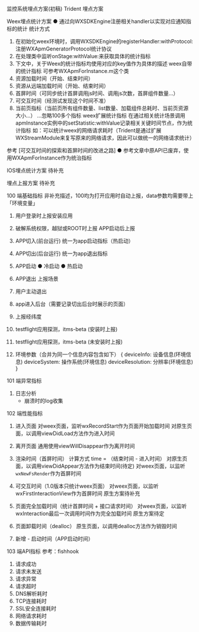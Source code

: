 监控系统埋点方案(初稿)
 Trident 埋点方案

 Weex埋点统计方案
● 通过向WXSDKEngine注册相关handler以实现对应通知指标的统计
 统计方式

1.  在初始化weex环境时，调用WXSDKEngine的registerHandler:withProtocol:注册WXApmGeneratorProtocol统计协议
2.  在处理类中监听onStage:withValue:来获取具体的统计指标
3. 下文中，关于Weex的统计指标均使用对应的key值作为具体的描述
weex自带的统计指标
可参考WXApmForInstance.m这个类
1. 资源加载时间（开始、结束时间）
2. 资源从远端加载时间（开始、结束时间）
3. 首屏时间（可同步统计首屏调用js时间、调用js次数，首屏组件数量...）
4. 可交互时间（经测试发现这个时间不准）
5. 当前页指标（当前页所有组件数量、list数量、加载组件总耗时、当前页资源大小...）
...忽略100多个指标
weex扩展统计指标
在通过相关统计场景调用apmInstance实例中的setStatistic:withValue记录相关关键时间节点，作为统计指标
如：可以统计weex的网络请求耗时（Trident是通过扩展WXStreamModule来复写原来的网络请求，因此可以做统一的网络请求统计）

 参考
[可交互时间的探索和首屏时间的改进之路]
●  参考文章中原API已废弃，使用WXApmForInstance作为统治指标

 IOS埋点统计方案
待补充

埋点上报方案
待补充

100 端基础指标
非补充描述，100均为打开应用时自动上报，data参数均需要带上「环境变量」
1. 用户登录时上报安装应用
2. 破解系统权限，越狱或ROOT时上报 APP启动后上报
3. APP切入(前台运行)  统一为app启动指标（热启动）
4. APP切出(后台运行) 统一为app退出指标
5. APP启动
● 冷启动
● 热启动
6. APP退出
上报场景
1. 用户主动退出
2. app进入后台（需要记录切出后台时展示的页面）

7. 上报经纬度
8. testflight应用探测，itms-beta (安装时上报)
9. testflight应用探测，itms-beta (未安装时上报)
10. 环境参数（合并为同一个信息内容包含如下）
{
 deviceInfo: 设备信息(环境信息) 
 deviceSystem: 操作系统(环境信息) 
 deviceResolution: 分辨率(环境信息)
}


 101 端异常指标
1. 日志分析
   - 崩溃时的log收集

 102 端性能指标
1. 进入页面
对weex页面，监听wxRecordStart作为页面开始加载时间
对原生页面，以调用viewDidLoad方法作为进入时间

2. 离开页面
通用使用viewWillDisappear作为离开时间

3. 渲染时间（首屏时间）
计算方式 time = （结束时间 - 进入时间）
对原生页面，以调用viewDidAppear方法作为结束时间(待定)
对weex页面，以监听`wxNewFsRender`作为首屏时间


4. 可交互时间（1.0版本只统计weex页面）
对weex页面，以监听wxFirstInteractionView作为首屏时间
原生方案待补充


5. 页面完全加载时间（统计首屏时间 + 接口请求时间）
对weex页面，以监听wxInteraction最后一次调用时间作为完全加载时间
原生方案待定


6. 页面卸载时间（dealloc）
原生页面，以调用dealloc方法作为销毁时间

7. 新增 - 启动时间（APP启动时间）







 103 端API指标
参考：fishhook
1. 请求成功
2. 请求未发送
3. 请求异常
4. 请求超时
5. DNS解析耗时
6. TCP连接耗时
7. SSL安全连接耗时
8. 网络请求耗时
9. 数据传输耗时
